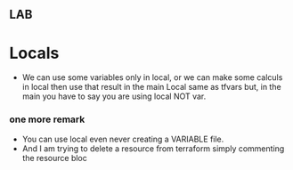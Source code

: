 ## LAB

# Locals

* We can use some variables only in local, or we can make some calculs in local then use that result in the main
Local same as tfvars but, in the main you have to say you are using local NOT var.

### one more remark

* You can use local even never creating a VARIABLE file.
*  And I am trying to delete a resource from terraform simply commenting the resource bloc